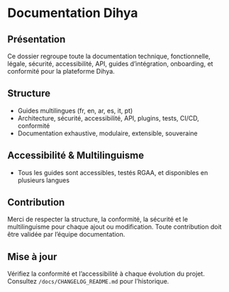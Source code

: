 # Documentation Dihya

## Présentation
Ce dossier regroupe toute la documentation technique, fonctionnelle, légale, sécurité, accessibilité, API, guides d’intégration, onboarding, et conformité pour la plateforme Dihya.

## Structure
- Guides multilingues (fr, en, ar, es, it, pt)
- Architecture, sécurité, accessibilité, API, plugins, tests, CI/CD, conformité
- Documentation exhaustive, modulaire, extensible, souveraine

## Accessibilité & Multilinguisme
- Tous les guides sont accessibles, testés RGAA, et disponibles en plusieurs langues

## Contribution
Merci de respecter la structure, la conformité, la sécurité et le multilinguisme pour chaque ajout ou modification. Toute contribution doit être validée par l’équipe documentation.

## Mise à jour
Vérifiez la conformité et l’accessibilité à chaque évolution du projet. Consultez `/docs/CHANGELOG_README.md` pour l’historique.
